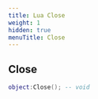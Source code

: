 ```yaml
---
title: Lua Close
weight: 1
hidden: true
menuTitle: Close
---
```

## Close
```lua
object:Close(); -- void
```
